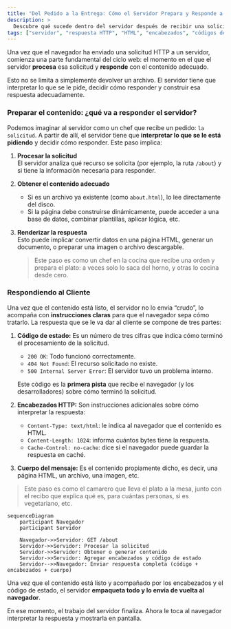 ```yaml
---
title: "Del Pedido a la Entrega: Cómo el Servidor Prepara y Responde a una Solicitud HTTP"
description: >
  Descubre qué sucede dentro del servidor después de recibir una solicitud: cómo genera el contenido, agrega encabezados y códigos de estado, y responde al navegador. Esta lección une la lógica de procesamiento y entrega de respuestas web en un solo flujo pedagógico.
tags: ["servidor", "respuesta HTTP", "HTML", "encabezados", "códigos de estado", "navegador", "web"]
---
```


Una vez que el navegador ha enviado una solicitud HTTP a un servidor, comienza una parte fundamental del ciclo web: el momento en el que el servidor **procesa** esa solicitud y **responde** con el contenido adecuado.

Esto no se limita a simplemente devolver un archivo. El servidor tiene que interpretar lo que se le pide, decidir cómo responder y construir esa respuesta adecuadamente. 

### Preparar el contenido: ¿qué va a responder el servidor?

Podemos imaginar al servidor como un chef que recibe un pedido: `la solicitud`. A partir de allí, el servidor tiene que **interpretar lo que se le está pidiendo** y decidir cómo responder. Este paso implica:

1. **Procesar la solicitud**  
   El servidor analiza qué recurso se solicita (por ejemplo, la ruta `/about`) y si tiene la información necesaria para responder.

2. **Obtener el contenido adecuado**  
   - Si es un archivo ya existente (como `about.html`), lo lee directamente del disco.
   - Si la página debe construirse dinámicamente, puede acceder a una base de datos, combinar plantillas, aplicar lógica, etc.

3. **Renderizar la respuesta**  
   Esto puede implicar convertir datos en una página HTML, generar un documento, o preparar una imagen o archivo descargable.

    > Este paso es como un chef en la cocina que recibe una orden y prepara el plato: a veces solo lo saca del horno, y otras lo cocina desde cero.



### Respondiendo al Cliente

Una vez que el contenido está listo, el servidor no lo envía “crudo”, lo acompaña con **instrucciones claras** para que el navegador sepa cómo tratarlo. La respuesta que se le va dar al cliente se compone de tres partes:

1. **Código de estado:** Es un número de tres cifras que indica cómo terminó el procesamiento de la solicitud. 

    - `200 OK`: Todo funcionó correctamente.
    - `404 Not Found`: El recurso solicitado no existe.
    - `500 Internal Server Error`: El servidor tuvo un problema interno.

    Este código es la **primera pista** que recibe el navegador (y los desarrolladores) sobre cómo terminó la solicitud.

2. **Encabezados HTTP:** Son instrucciones adicionales sobre cómo interpretar la respuesta:

    - `Content-Type: text/html`: le indica al navegador que el contenido es HTML.
    - `Content-Length: 1024`: informa cuántos bytes tiene la respuesta.
    - `Cache-Control: no-cache`: dice si el navegador puede guardar la respuesta en caché.

3. **Cuerpo del mensaje:** Es el contenido propiamente dicho, es decir, una página HTML, un archivo, una imagen, etc.

> Este paso es como el camarero que lleva el plato a la mesa, junto con el recibo que explica qué es, para cuántas personas, si es vegetariano, etc.


```mermaid
sequenceDiagram
    participant Navegador
    participant Servidor

    Navegador->>Servidor: GET /about
    Servidor->>Servidor: Procesar la solicitud
    Servidor->>Servidor: Obtener o generar contenido
    Servidor->>Servidor: Agregar encabezados y código de estado
    Servidor-->>Navegador: Enviar respuesta completa (código + encabezados + cuerpo)
```

Una vez que el contenido está listo y acompañado por los encabezados y el código de estado, el servidor **empaqueta todo y lo envía de vuelta al navegador**.

En ese momento, el trabajo del servidor finaliza. Ahora le toca al navegador interpretar la respuesta y mostrarla en pantalla.